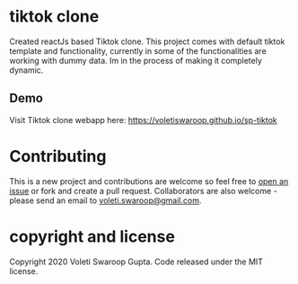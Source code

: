 # tiktok clone

Created reactJs based Tiktok clone. This project comes with default tiktok template and functionality, currently in some of the functionalities are working with dummy data. Im in the process of making it completely dynamic.

## Demo

Visit Tiktok clone webapp here: https://voletiswaroop.github.io/sp-tiktok

# Contributing

This is a new project and contributions are welcome so feel free to [open an issue](https://github.com/voletiswaroop/sp-tiktok/issues) or fork and create a pull request. Collaborators are also welcome - please send an email to voleti.swaroop@gmail.com.

# copyright and license

Copyright 2020 Voleti Swaroop Gupta. Code released under the MIT license.
